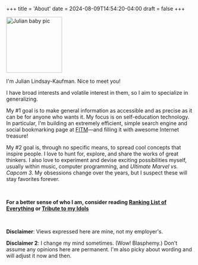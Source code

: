 +++
title = 'About'
date = 2024-08-09T14:54:20-04:00
draft = false
+++

<img src="/lil-jlk.JPG" title="Julian baby pic" alt="Julian baby pic" width='150' />

I'm Julian Lindsay-Kaufman. Nice to meet you!

I have broad interests and volatile interest in them, so I aim to specialize in generalizing.

My #1 goal is to make general information as accessible and as precise as it can be for anyone who wants it. My focus is on self-education technology. In particular, I'm building an extremely efficient, simple search engine and social bookmarking page at [FITM](https://fitm.online)&mdash;and filling it with awesome Internet treasure!

My #2 goal is, through no specific means, to spread cool concepts that inspire people. I love to hunt for, explore, and share the works of great thinkers. I also love to experiment and devise exciting possibilities myself, usually within music, computer programming, and _Ultimate Marvel vs. Capcom 3_. My obsessions change over the years, but I suspect these will stay favorites forever.

<br>

<b>For a better sense of who I am, consider reading [Ranking List of Everything](../rankings/) or [Tribute to my Idols](../idols/)</b>

<br>

<strong>Disclaimer</strong>: Views expressed here are mine, not my employer's.

<strong>Disclaimer 2</strong>: I change my mind sometimes. (Wow! Blasphemy.) Don't assume any opinions here are permanent. I'm also picky about wording and will adjust it now and then.
